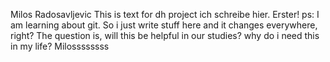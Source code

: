 Milos Radosavljevic
This is text for dh project
ich schreibe hier. Erster!
ps: I am learning about git.
So i just write stuff here and it changes everywhere, right?
The question is, will this be helpful in our studies?
why do i need this in my life?
Milossssssss
